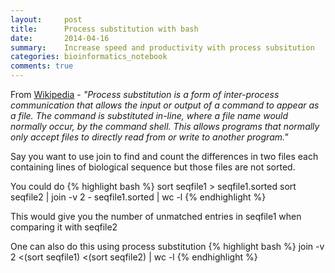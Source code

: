 ```yaml
---
layout:     post
title:      Process substitution with bash
date:       2014-04-16
summary:    Increase speed and productivity with process subsitution
categories: bioinformatics_notebook
comments: true
---
```


From [Wikipedia](http://en.wikipedia.org/wiki/Process_substitution) - _"Process substitution is a form of inter-process communication that allows the input or output of a command to appear as a file. The command is substituted in-line, where a file name would normally occur, by the command shell. This allows programs that normally only accept files to directly read from or write to another program."_

Say you want to use join to find and count the differences in two files each containing lines of biological sequence but those files are not sorted.

You could do
{% highlight bash %}
sort seqfile1 > seqfile1.sorted
sort seqfile2 | join -v 2 - seqfile1.sorted | wc -l
{% endhighlight %}

This would give you the number of unmatched entries in seqfile1 when comparing it with seqfile2

One can also do this using process substitution
{% highlight bash %}
join -v 2 <(sort seqfile1) <(sort seqfile2)  | wc -l
{% endhighlight %}
